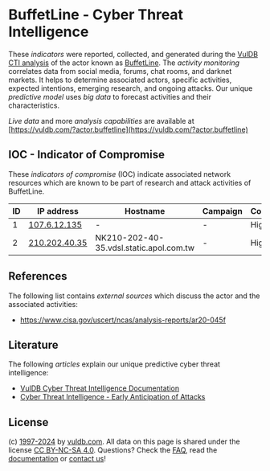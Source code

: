 # BuffetLine - Cyber Threat Intelligence

These _indicators_ were reported, collected, and generated during the [VulDB CTI analysis](https://vuldb.com/?kb.cti) of the actor known as [BuffetLine](https://vuldb.com/?actor.buffetline). The _activity monitoring_ correlates data from social media, forums, chat rooms, and darknet markets. It helps to determine associated actors, specific activities, expected intentions, emerging research, and ongoing attacks. Our unique _predictive model_ uses _big data_ to forecast activities and their characteristics.

_Live data_ and more _analysis capabilities_ are available at [https://vuldb.com/?actor.buffetline](https://vuldb.com/?actor.buffetline)

## IOC - Indicator of Compromise

These _indicators of compromise_ (IOC) indicate associated network resources which are known to be part of research and attack activities of BuffetLine.

ID | IP address | Hostname | Campaign | Confidence
-- | ---------- | -------- | -------- | ----------
1 | [107.6.12.135](https://vuldb.com/?ip.107.6.12.135) | - | - | High
2 | [210.202.40.35](https://vuldb.com/?ip.210.202.40.35) | NK210-202-40-35.vdsl.static.apol.com.tw | - | High

## References

The following list contains _external sources_ which discuss the actor and the associated activities:

* https://www.cisa.gov/uscert/ncas/analysis-reports/ar20-045f

## Literature

The following _articles_ explain our unique predictive cyber threat intelligence:

* [VulDB Cyber Threat Intelligence Documentation](https://vuldb.com/?kb.cti)
* [Cyber Threat Intelligence - Early Anticipation of Attacks](https://www.scip.ch/en/?labs.20201022)

## License

(c) [1997-2024](https://vuldb.com/?kb.changelog) by [vuldb.com](https://vuldb.com/?kb.about). All data on this page is shared under the license [CC BY-NC-SA 4.0](https://creativecommons.org/licenses/by-nc-sa/4.0/). Questions? Check the [FAQ](https://vuldb.com/?kb.faq), read the [documentation](https://vuldb.com/?kb) or [contact us](https://vuldb.com/?contact)!
